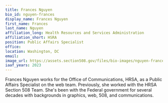 ```yaml
---
title: Frances Nguyen
bio_id: nguyen-frances
display_name: Frances Nguyen
first_name: Frances
last_name: Nguyen
affiliation_long: Health Resources and Services Administration
affiliation_short: HSRA
position: Public Affairs Specialist
office: 
location: Washington, DC
email: 
image_url: https://assets.section508.gov/files/bio-images/nguyen-frances.jpg
iaaf_years: 2023
---
```

Frances Nguyen works for the Office of Communications, HRSA, as a Public Affairs Specialist on the web team. Previously, she worked with the HRSA Section 508 Team. She's been with the Federal government for several decades with backgrounds in graphics, web, 508, and communications.